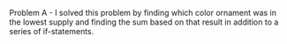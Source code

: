 Problem A - I solved this problem by finding which color ornament was in the lowest supply and finding the sum based on that result in addition to a series of if-statements.
